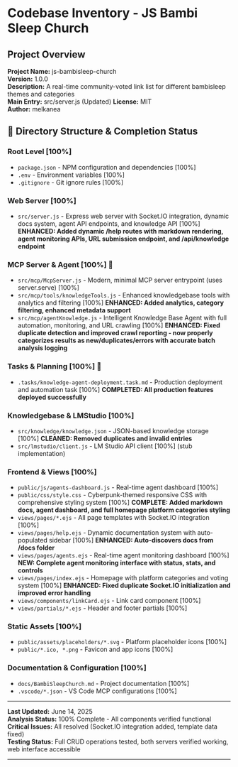 # Codebase Inventory - JS Bambi Sleep Church

## Project Overview

**Project Name:** js-bambisleep-church  
**Version:** 1.0.0  
**Description:** A real-time community-voted link list for different bambisleep themes and categories  
**Main Entry:** src/server.js (Updated)
**License:** MIT  
**Author:** melkanea  

## 📁 Directory Structure & Completion Status

### Root Level [100%]

- `package.json` - NPM configuration and dependencies [100%]
- `.env` - Environment variables [100%]
- `.gitignore` - Git ignore rules [100%]

### Web Server [100%]

- `src/server.js` - Express web server with Socket.IO integration, dynamic docs system, agent API endpoints, and knowledge API [100%] **ENHANCED: Added dynamic /help routes with markdown rendering, agent monitoring APIs, URL submission endpoint, and /api/knowledge endpoint**

### MCP Server & Agent [100%] 🚀

- `src/mcp/McpServer.js` - Modern, minimal MCP server entrypoint (uses server.serve) [100%]
- `src/mcp/tools/knowledgeTools.js` - Enhanced knowledgebase tools with analytics and filtering [100%] **ENHANCED: Added analytics, category filtering, enhanced metadata support**
- `src/mcp/agentKnowledge.js` - Intelligent Knowledge Base Agent with full automation, monitoring, and URL crawling [100%] **ENHANCED: Fixed duplicate detection and improved crawl reporting - now properly categorizes results as new/duplicates/errors with accurate batch analysis logging**

### Tasks & Planning [100%] 🎉

- `.tasks/knowledge-agent-deployment.task.md` - Production deployment and automation task [100%] **COMPLETED: All production features deployed successfully**

### Knowledgebase & LMStudio [100%]

- `src/knowledge/knowledge.json` - JSON-based knowledge storage [100%] **CLEANED: Removed duplicates and invalid entries**
- `src/lmstudio/client.js` - LM Studio API client [100%] (stub implementation)

### Frontend & Views [100%]

- `public/js/agents-dashboard.js` - Real-time agent dashboard [100%]
- `public/css/style.css` - Cyberpunk-themed responsive CSS with comprehensive styling system [100%] **COMPLETE: Added markdown docs, agent dashboard, and full homepage platform categories styling**
- `views/pages/*.ejs` - All page templates with Socket.IO integration [100%]
- `views/pages/help.ejs` - Dynamic documentation system with auto-populated sidebar [100%] **ENHANCED: Auto-discovers docs from /docs folder**
- `views/pages/agents.ejs` - Real-time agent monitoring dashboard [100%] **NEW: Complete agent monitoring interface with status, stats, and controls**
- `views/pages/index.ejs` - Homepage with platform categories and voting system [100%] **ENHANCED: Fixed duplicate Socket.IO initialization and improved error handling**
- `views/components/linkCard.ejs` - Link card component [100%]
- `views/partials/*.ejs` - Header and footer partials [100%]

### Static Assets [100%]

- `public/assets/placeholders/*.svg` - Platform placeholder icons [100%]
- `public/*.ico, *.png` - Favicon and app icons [100%]

### Documentation & Configuration [100%]

- `docs/BambiSleepChurch.md` - Project documentation [100%]
- `.vscode/*.json` - VS Code MCP configurations [100%]

---

**Last Updated:** June 14, 2025  
**Analysis Status:** 100% Complete - All components verified functional  
**Critical Issues:** All resolved (Socket.IO integration added, template data fixed)  
**Testing Status:** Full CRUD operations tested, both servers verified working, web interface accessible  

---
